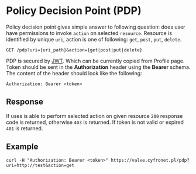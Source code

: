# Policy Decision Point (PDP)

Policy decision point gives simple answer to following question: does user have
permissions to invoke `action` on selected `resource`. Resource is identified by
unique `uri`, action is one of following: `get`, `post`, `put`, `delete`.

```
GET /pdp?uri={uri_path}&action={get|post|put|delete}
```

PDP is secured by [JWT](https://jwt.io). Which can be currently copied from
Profile page. Token should be sent in the **Authorization** header using the
**Bearer** schema. The content of the header should look like the following:

```
Authorization: Bearer <token>
```

## Response

If uses is able to perform selected action on given resource `200` response code
is returned, otherwise `403` is returned. If token is not valid or expired `401`
is returned.

## Example

```
curl -H "Authorization: Bearer <token>" https://valve.cyfronet.pl/pdp?uri=http://test&action=get
```
